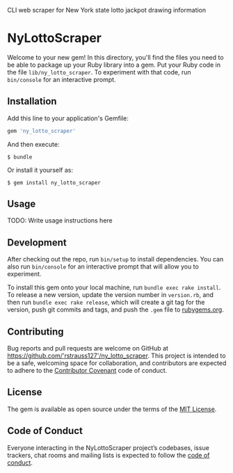 CLI web scraper for New York state lotto jackpot drawing information

# NyLottoScraper

Welcome to your new gem! In this directory, you'll find the files you need to be able to package up your Ruby library into a gem. Put your Ruby code in the file `lib/ny_lotto_scraper`. To experiment with that code, run `bin/console` for an interactive prompt.



## Installation

Add this line to your application's Gemfile:

```ruby
gem 'ny_lotto_scraper'
```

And then execute:

    $ bundle

Or install it yourself as:

    $ gem install ny_lotto_scraper

## Usage

TODO: Write usage instructions here

## Development

After checking out the repo, run `bin/setup` to install dependencies. You can also run `bin/console` for an interactive prompt that will allow you to experiment.

To install this gem onto your local machine, run `bundle exec rake install`. To release a new version, update the version number in `version.rb`, and then run `bundle exec rake release`, which will create a git tag for the version, push git commits and tags, and push the `.gem` file to [rubygems.org](https://rubygems.org).

## Contributing

Bug reports and pull requests are welcome on GitHub at https://github.com/'rstrauss127'/ny_lotto_scraper. This project is intended to be a safe, welcoming space for collaboration, and contributors are expected to adhere to the [Contributor Covenant](http://contributor-covenant.org) code of conduct.

## License

The gem is available as open source under the terms of the [MIT License](https://opensource.org/licenses/MIT).

## Code of Conduct

Everyone interacting in the NyLottoScraper project’s codebases, issue trackers, chat rooms and mailing lists is expected to follow the [code of conduct](https://github.com/'rstrauss127'/ny_lotto_scraper/blob/master/CODE_OF_CONDUCT.md).
